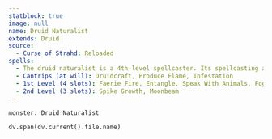 ```yaml
---
statblock: true
image: null
name: Druid Naturalist
extends: Druid
source:
  - Curse of Strahd: Reloaded
spells:
  - The druid naturalist is a 4th-level spellcaster. Its spellcasting ability is Wisdom (spell save DC 12, +4 to hit with spell attacks). It has the following druid spells prepared
  - Cantrips (at will): Druidcraft, Produce Flame, Infestation
  - 1st Level (4 slots): Faerie Fire, Entangle, Speak With Animals, Fog Cloud
  - 2nd Level (3 slots): Spike Growth, Moonbeam
---
```


```statblock
monster: Druid Naturalist
```

```dataviewjs
dv.span(dv.current().file.name)
```